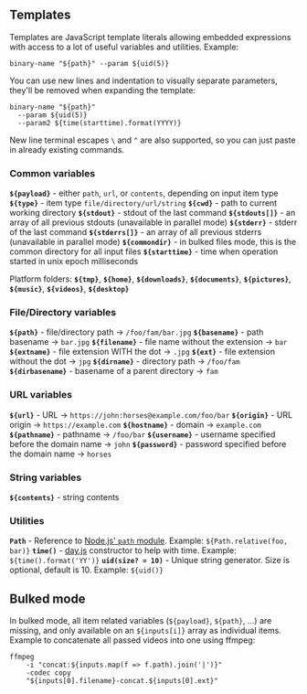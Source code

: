 ## Templates

Templates are JavaScript template literals allowing embedded expressions with access to a lot of useful variables and utilities. Example:

```
binary-name "${path}" --param ${uid(5)}
```

You can use new lines and indentation to visually separate parameters, they'll be removed when expanding the template:

```
binary-name "${path}"
  --param ${uid(5)}
  --param2 ${time(starttime).format(YYYY)}
```

New line terminal escapes `\` and `^` are also supported, so you can just paste in already existing commands.

### Common variables

**`${payload}`** - either `path`, `url`, or `contents`, depending on input item type
**`${type}`** - item type `file/directory/url/string`
**`${cwd}`** - path to current working directory
**`${stdout}`** - stdout of the last command
**`${stdouts[]}`** - an array of all previous stdouts (unavailable in parallel mode)
**`${stderr}`** - stderr of the last command
**`${stderrs[]}`** - an array of all previous stderrs (unavailable in parallel mode)
**`${commondir}`** - in bulked files mode, this is the common directory for all input files
**`${starttime}`** - time when operation started in unix epoch milliseconds

Platform folders: **`${tmp}`**, **`${home}`**, **`${downloads}`**, **`${documents}`**, **`${pictures}`**, **`${music}`**, **`${videos}`**, **`${desktop}`**

### File/Directory variables

**`${path}`** - file/directory path → `/foo/fam/bar.jpg`
**`${basename}`** - path basename → `bar.jpg`
**`${filename}`** - file name without the extension → `bar`
**`${extname}`** - file extension WITH the dot → `.jpg`
**`${ext}`** - file extension without the dot → `jpg`
**`${dirname}`** - directory path → `/foo/fam`
**`${dirbasename}`** - basename of a parent directory → `fam`

### URL variables

**`${url}`** - URL → `https://john:horses@example.com/foo/bar`
**`${origin}`** - URL origin → `https://example.com`
**`${hostname}`** - domain → `example.com`
**`${pathname}`** - pathname → `/foo/bar`
**`${username}`** - username specified before the domain name → `john`
**`${password}`** - password specified before the domain name → `horses`

### String variables

**`${contents}`** - string contents

### Utilities

**`Path`** - Reference to <a href="https://nodejs.org/api/path.html">Node.js' `path` module</a>. Example: `${Path.relative(foo, bar)}`
**`time()`** - <a href="https://day.js.org/docs/en/display/format">day.js</a> constructor to help with time. Example: `${time().format('YY')}`
**`uid(size? = 10)`** - Unique string generator. Size is optional, default is 10. Example: `${uid()}`

## Bulked mode

In bulked mode, all item related variables (`${payload}`, `${path}`, ...) are missing, and only available on an `${inputs[i]}` array as individual items. Example to concatenate all passed videos into one using ffmpeg:

```
ffmpeg
	-i "concat:${inputs.map(f => f.path).join('|')}"
	-codec copy
	"${inputs[0].filename}-concat.${inputs[0].ext}"
```
